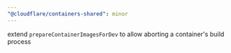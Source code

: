 ```yaml
---
"@cloudflare/containers-shared": minor
---
```


extend `prepareContainerImagesForDev` to allow aborting a container's build process
